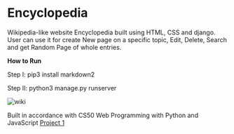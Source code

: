 
# Encyclopedia
Wikipedia-like website Encyclopedia built using HTML, CSS and django.
User can use it for create New page on a specific topic, Edit, Delete, Search and get Random Page of whole entries.

**How to Run**

Step I: pip3 install markdown2

Step II: python3 manage.py runserver

![wiki](https://user-images.githubusercontent.com/61092127/126044410-897cb9a5-f4d8-433a-b707-342421883281.jpeg)

Built in accordance with CS50 Web Programming with Python and JavaScript [Project 1](https://cs50.harvard.edu/web/2020/projects/1/wiki/)
